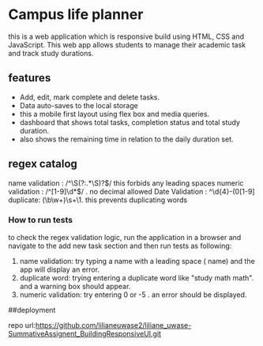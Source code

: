 # Campus life planner 
this is a web application which is responsive build using HTML, CSS and JavaScript. This web app allows students to manage their academic task and track study durations.

## features
* Add, edit, mark complete and delete tasks.
* Data auto-saves to the local storage 
* this a mobile first layout using flex box and media queries.
* dashboard that shows total tasks, completion status and total study duration.
* also shows the remaining time in relation to the daily duration set.

## regex catalog 

name validation : /^\S(?:.*\S)?$/ this forbids any leading spaces 
numeric validation : /^[1-9]\d*$/ . no decimal allowed
Date Validation :  ^\d{4}-(0[1-9]
duplicate: (\b\w+)\s+\1. this prevents duplicating words


### How to run tests 

to check  the regex validation logic, run the application in a browser and navigate to the add new task section and then run tests as following:

1. name validation: try typing a name with a leading space ( name) and the app will display an error.
2. duplicate word: trying entering a duplicate word like "study math math". and a warning box should appear.
3. numeric validation: try entering 0 or -5 . an error should be displayed.


##deployment

repo url:https://github.com/lilianeuwase2/liliane_uwase-SummativeAssignent_BuildingResponsiveUI.git